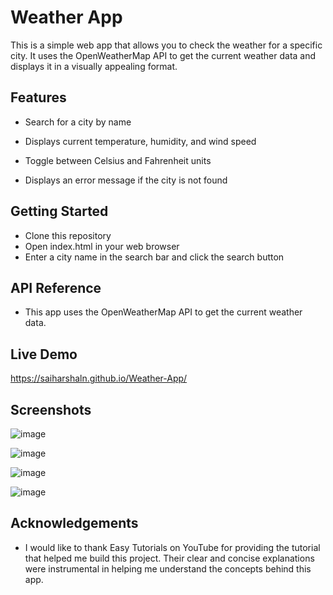 
# Weather App


This is a simple web app that allows you to check the weather for a specific city. It uses the OpenWeatherMap API to get the current weather data and displays it in a visually appealing format.


## Features

- Search for a city by name

- Displays current temperature, humidity, and wind speed

- Toggle between Celsius and Fahrenheit units

- Displays an error message if the city is not found



## Getting Started

- Clone this repository
- Open index.html in your web browser
- Enter a city name in the search bar and click the search button
## API Reference

- This app uses the OpenWeatherMap API to get the current weather data.

## Live Demo

https://saiharshaln.github.io/Weather-App/


## Screenshots


![image](https://user-images.githubusercontent.com/107770534/235668233-6e660c15-807c-4a47-9238-11134ef9961e.png)

![image](https://user-images.githubusercontent.com/107770534/235668388-1eda9676-39cc-4c9e-8b57-019f5199f47f.png)

![image](https://user-images.githubusercontent.com/107770534/235668500-1b05665a-f898-4d07-8dae-389c13273af1.png)

![image](https://user-images.githubusercontent.com/107770534/235668589-be8b9f64-80f6-49db-9782-97117f0b68f7.png)

## Acknowledgements

- I would like to thank Easy Tutorials on YouTube for providing the tutorial that helped me build this project. Their clear and concise explanations were instrumental in helping me understand the concepts behind this app. 

